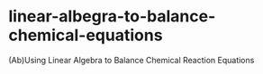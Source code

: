 # linear-albegra-to-balance-chemical-equations

(Ab)Using Linear Algebra to Balance Chemical Reaction Equations
